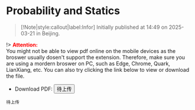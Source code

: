 # Probability and Statics

> [!Note|style:callout|label:Infor]
Initially published at 14:49 on 2025-03-21 in Beijing.

!> **<span style='color:red'>Attention:</span>**<br>
You might not be able to view pdf online on the mobile devices as the broswer usually dosen't support the extension. Therefore, make sure you are using a mordern broswer on PC, such as Edge, Chrome, Quark, LianXiang, etc. You can also try clicking the link below to view or download the file.

- Download PDF: 
<button onclick="window.open('')" type="button">待上传</button>

```pdf
待上传
```